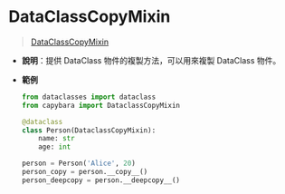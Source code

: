# DataClassCopyMixin

> [DataClassCopyMixin](https://github.com/DocsaidLab/Capybara/blob/975d62fba4f76db59e715c220f7a2af5ad8d050e/capybara/mixins.py#L77)

- **說明**：提供 DataClass 物件的複製方法，可以用來複製 DataClass 物件。

- **範例**

  ```python
  from dataclasses import dataclass
  from capybara import DataclassCopyMixin

  @dataclass
  class Person(DataclassCopyMixin):
      name: str
      age: int

  person = Person('Alice', 20)
  person_copy = person.__copy__()
  person_deepcopy = person.__deepcopy__()
  ```
